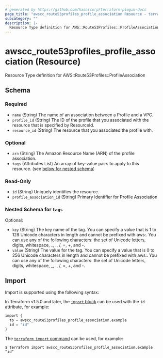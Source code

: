 ```yaml
---
# generated by https://github.com/hashicorp/terraform-plugin-docs
page_title: "awscc_route53profiles_profile_association Resource - terraform-provider-awscc"
subcategory: ""
description: |-
  Resource Type definition for AWS::Route53Profiles::ProfileAssociation
---
```


# awscc_route53profiles_profile_association (Resource)

Resource Type definition for AWS::Route53Profiles::ProfileAssociation



<!-- schema generated by tfplugindocs -->
## Schema

### Required

- `name` (String) The name of an association between a  Profile and a VPC.
- `profile_id` (String) The ID of the  profile that you associated with the resource that is specified by ResourceId.
- `resource_id` (String) The resource that you associated the  profile with.

### Optional

- `arn` (String) The Amazon Resource Name (ARN) of the profile association.
- `tags` (Attributes List) An array of key-value pairs to apply to this resource. (see [below for nested schema](#nestedatt--tags))

### Read-Only

- `id` (String) Uniquely identifies the resource.
- `profile_association_id` (String) Primary Identifier for  Profile Association

<a id="nestedatt--tags"></a>
### Nested Schema for `tags`

Optional:

- `key` (String) The key name of the tag. You can specify a value that is 1 to 128 Unicode characters in length and cannot be prefixed with aws:. You can use any of the following characters: the set of Unicode letters, digits, whitespace, _, ., /, =, +, and -.
- `value` (String) The value for the tag. You can specify a value that is 0 to 256 Unicode characters in length and cannot be prefixed with aws:. You can use any of the following characters: the set of Unicode letters, digits, whitespace, _, ., /, =, +, and -.

## Import

Import is supported using the following syntax:

In Terraform v1.5.0 and later, the [`import` block](https://developer.hashicorp.com/terraform/language/import) can be used with the `id` attribute, for example:

```terraform
import {
  to = awscc_route53profiles_profile_association.example
  id = "id"
}
```

The [`terraform import` command](https://developer.hashicorp.com/terraform/cli/commands/import) can be used, for example:

```shell
$ terraform import awscc_route53profiles_profile_association.example "id"
```
